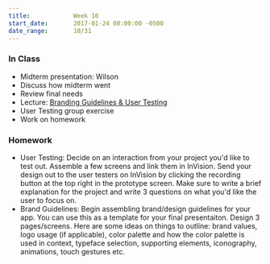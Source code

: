 ```yaml
---
title:            Week 10
start_date:       2017-01-24 00:00:00 -0500
date_range:       10/31
---
```


### In Class
- Midterm presentation: Wilson
- Discuss how midterm went
- Review final needs
- Lecture: [Branding Guidelines & User Testing](../assets/lectures/lecture-6_guidelines-testing.pdf)
- User Testing group exercise
- Work on homework

### Homework

- User Testing: Decide on an interaction from your project you'd like to test out. Assemble a few screens and link them in InVision. Send your design out to the user testers on InVision by clicking the recording button at the top right in the prototype screen.
Make sure to write a brief explanation for the project and write 3 questions on what you'd like the user to focus on.
- Brand Guidelines: Begin assembling brand/design guidelines for your app. You can use this as a template for your final presentaiton. Design 3 pages/screens. Here are some ideas on things to outline: brand values, logo usage (if applicable), color palette and how the color palette is used in context, typeface selection, supporting elements, iconography, animations, touch gestures etc.
